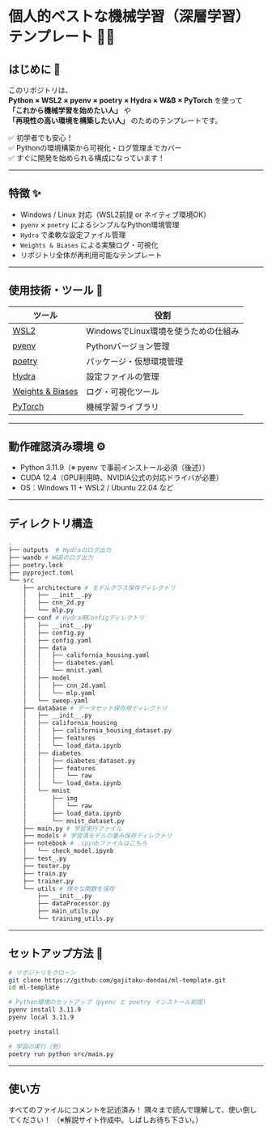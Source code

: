 # 個人的ベストな機械学習（深層学習）テンプレート 🔧🔥  

## はじめに 🌱

このリポジトリは、  
**Python × WSL2 × pyenv × poetry × Hydra × W&B × PyTorch** を使って  
**「これから機械学習を始めたい人」** や  
**「再現性の高い環境を構築したい人」** のためのテンプレートです。

✅ 初学者でも安心！  
✅ Pythonの環境構築から可視化・ログ管理までカバー  
✅ すぐに開発を始められる構成になっています！

---

## 特徴 ✨

- Windows / Linux 対応（WSL2前提 or ネイティブ環境OK）
- `pyenv` × `poetry` によるシンプルなPython環境管理
- `Hydra` で柔軟な設定ファイル管理
- `Weights & Biases` による実験ログ・可視化
- リポジトリ全体が再利用可能なテンプレート

---

## 使用技術・ツール 🧰

| ツール | 役割 |
|--------|------|
| [WSL2](https://learn.microsoft.com/ja-jp/windows/wsl/) | WindowsでLinux環境を使うための仕組み |
| [pyenv](https://github.com/pyenv/pyenv) | Pythonバージョン管理 |
| [poetry](https://python-poetry.org/) | パッケージ・仮想環境管理 |
| [Hydra](https://github.com/facebookresearch/hydra) | 設定ファイルの管理 |
| [Weights & Biases](https://wandb.ai/site) | ログ・可視化ツール |
| [PyTorch](https://pytorch.org/) | 機械学習ライブラリ |

---

## 動作確認済み環境 ⚙️

- Python 3.11.9（※ pyenv で事前インストール必須（後述））
- CUDA 12.4（GPU利用時、NVIDIA公式の対応ドライバが必要）
- OS：Windows 11 + WSL2 / Ubuntu 22.04 など

---

## ディレクトリ構造

```bash
.
├── outputs  # Hydraのログ出力
├── wandb # W&Bのログ出力
├── poetry.lock
├── pyproject.toml
└── src
    ├── architecture # モデルクラス保存ディレクトリ
    │   ├── __init__.py
    │   ├── cnn_2d.py
    │   └── mlp.py
    ├── conf # Hydra用Configディレクトリ
    │   ├── __init__.py
    │   ├── config.py
    │   ├── config.yaml
    │   ├── data
    │   │   ├── california_housing.yaml
    │   │   ├── diabetes.yaml
    │   │   └── mnist.yaml
    │   ├── model
    │   │   ├── cnn_2d.yaml
    │   │   └── mlp.yaml
    │   └── sweep.yaml
    ├── database # データセット保存用ディレクトリ
    │   ├── __init__.py
    │   ├── california_housing
    │   │   ├── california_housing_dataset.py
    │   │   ├── features
    │   │   └── load_data.ipynb
    │   ├── diabetes
    │   │   ├── diabetes_dataset.py
    │   │   ├── features
    │   │   │   └── raw
    │   │   └── load_data.ipynb
    │   └── mnist
    │       ├── img
    │       │   └── raw
    │       ├── load_data.ipynb
    │       └── mnist_dataset.py
    ├── main.py # 学習実行ファイル
    ├── models # 学習済モデルの重み保存ディレクトリ
    ├── notebook # .ipynbファイルはこちら
    │   └── check_model.ipynb
    ├── test_.py
    ├── tester.py
    ├── train.py
    ├── trainer.py
    └── utils # 様々な関数を保存
        ├── __init__.py
        ├── dataProcessor.py
        ├── main_utils.py
        └── training_utils.py
```

---

## セットアップ方法 🚀

```bash
# リポジトリをクローン
git clone https://github.com/gajitaku-dendai/ml-template.git
cd ml-template

# Python環境のセットアップ（pyenv と poetry インストール前提）
pyenv install 3.11.9
pyenv local 3.11.9

poetry install

# 学習の実行（例）
poetry run python src/main.py
```

---

## 使い方

すべてのファイルにコメントを記述済み！
隅々まで読んで理解して、使い倒してください！
（※解説サイト作成中。しばしお待ち下さい。）
